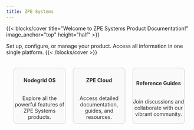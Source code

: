 ```yaml
---
title: ZPE Systems
---
```


{{< blocks/cover title="Welcome to ZPE Systems Product Documentation!" image_anchor="top" height="half" >}}

Set up, configure, or manage your product. Access all information in one single platform.
{{< /blocks/cover >}}

<style>
/* Desktop: Default styling for the tiles */
.tiles-container {
  display: flex;
  justify-content: space-around;
  gap: 20px;
  padding: 20px;
}

.tile {
  width: 250px;
  height: 150px;
  display: flex;
  flex-direction: column;
  align-items: center;
  justify-content: center;
  text-align: center;
  border: 1px solid #ccc;
  border-radius: 8px;
  background-color: #f9f9f9;
  color: #333;
  transition: transform 0.3s, box-shadow 0.3s;
  text-decoration: none;
}

.tile:hover {
  box-shadow: 0 4px 8px rgba(0, 0, 0, 0.3);
  transform: translateY(-5px);
}

.tile-icon {
  font-size: 40px;
  margin-bottom: 10px;
}

/* Tablet: Stack tiles vertically */
@media (max-width: 768px) {
  .tiles-container {
    flex-direction: column;
    align-items: center;
  }
}

/* Mobile: Adjust tile width and padding */
@media (max-width: 480px) {
  .tile {
    width: 90%; /* Adjust width to fit smaller screens */
    height: auto;
    padding: 20px;
  }

  .tiles-container {
    padding: 10px;
  }
}
</style>

<div class="tiles-container">
  <a href="/docs/" class="tile">
    <i class="fas fa-cogs tile-icon" style="color: #007BFF;"></i>
    <h4>Nodegrid OS</h4>
    <p>Explore all the powerful features of ZPE Systems products.</p>
  </a>

  <a href="/docs/" class="tile">
    <i class="fas fa-book tile-icon" style="color: #28a745;"></i>
    <h4>ZPE Cloud</h4>
    <p>Access detailed documentation, guides, and resources.</p>
  </a>

  <a href="/docs/" class="tile">
    <i class="fas fa-users tile-icon" style="color: #dc3545;"></i>
    <h4>Reference Guides</h4>
    <p>Join discussions and collaborate with our vibrant community.</p>
  </a>
</div>
